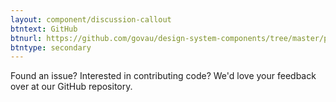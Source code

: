 ```yaml
---
layout: component/discussion-callout
btntext: GitHub
btnurl: https://github.com/govau/design-system-components/tree/master/packages/
btntype: secondary
---
```


 Found an issue? Interested in contributing code? We'd love your feedback over at our GitHub repository.
